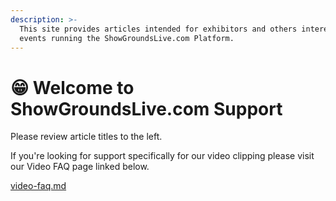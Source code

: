 ```yaml
---
description: >-
  This site provides articles intended for exhibitors and others interested in
  events running the ShowGroundsLive.com Platform.
---
```


# 😁 Welcome to ShowGroundsLive.com Support

Please review article titles to the left.

If you're looking for support specifically for our video clipping please visit our Video FAQ page linked below.

[video-faq.md](../video/video-faq.md "mention")
